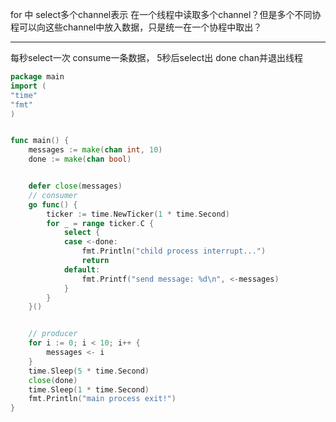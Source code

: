 

for 中 select多个channel表示 在一个线程中读取多个channel？但是多个不同协程可以向这些channel中放入数据，只是统一在一个协程中取出？

--- 
每秒select一次 consume一条数据， 5秒后select出 done chan并退出线程
```go
package main
import (
"time"
"fmt"
)


func main() {
    messages := make(chan int, 10)
    done := make(chan bool)


    defer close(messages)
    // consumer
    go func() {
        ticker := time.NewTicker(1 * time.Second)
        for _ = range ticker.C {
            select {
            case <-done:
                fmt.Println("child process interrupt...")
                return
            default:
                fmt.Printf("send message: %d\n", <-messages)
            }
        }
    }()


    // producer
    for i := 0; i < 10; i++ {
        messages <- i
    }
    time.Sleep(5 * time.Second)
    close(done)
    time.Sleep(1 * time.Second)
    fmt.Println("main process exit!")
}
```
